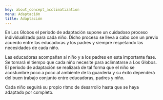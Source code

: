 ```yaml
---
key: about_concept_acclimatization
menu: Adaptación
title: Adaptación
---
```

En Los Globos el periodo de adaptación supone un cuidadoso proceso individualizado para cada niño. Dicho proceso se lleva a cabo con un previo acuerdo entre las educadoras y los padres y siempre respetando las necesidades de cada niño.

Las educadoras acompañan al niño y a los padres en esta importante fase. Se tomará el tiempo que cada niño necesite para aclimatarse a Los Globos. El periodo de adaptación se realizará de tal forma que el niño se acostumbre poco a poco al ambiente de la guardería y su éxito dependerá del buen trabajo conjunto entre educadoras, padres y niño.

Cada niño seguirá su propio ritmo de desarrollo hasta que se haya adaptado por completo.